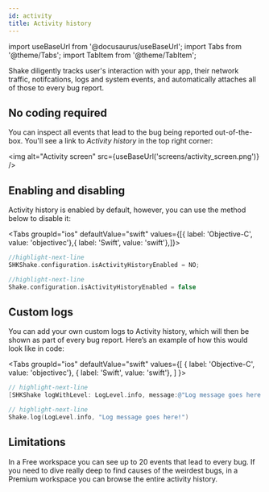 ```yaml
---
id: activity
title: Activity history
---
```

import useBaseUrl from '@docusaurus/useBaseUrl';
import Tabs from '@theme/Tabs';
import TabItem from '@theme/TabItem';

Shake diligently tracks user's interaction with your app, their network traffic, notifcations, logs and system events, and automatically attaches all of those to every bug report.

## No coding required
You can inspect all events that lead to the bug being reported out-of-the-box. You'll see a link to *Activity history* in the top right corner:

<img
  alt="Activity screen"
  src={useBaseUrl('screens/activity_screen.png')}
/>

## Enabling and disabling
Activity history is enabled by default, however, you can use the method below to disable it:



<Tabs groupId="ios" defaultValue="swift" values={[{ label: 'Objective-C', value: 'objectivec'},{ label: 'Swift', value: 'swift'},]}><TabItem value="objectivec">

```objectivec title="AppDelegate.m"
//highlight-next-line
SHKShake.configuration.isActivityHistoryEnabled = NO;
```

</TabItem><TabItem value="swift">

```swift title="AppDelegate.swift"
//highlight-next-line
Shake.configuration.isActivityHistoryEnabled = false
```

</TabItem></Tabs>

## Custom logs
You can add your own custom logs to Activity history, which will then be shown as part of every bug report.
Here’s an example of how this would look like in code:

<Tabs
  groupId="ios"
  defaultValue="swift"
  values={[
    { label: 'Objective-C', value: 'objectivec'},
    { label: 'Swift', value: 'swift'},
  ]
}>

<TabItem value="objectivec">

```objectivec title="AppDelegate.m"
// highlight-next-line
[SHKShake logWithLevel: LogLevel.info, message:@"Log message goes here!"];
```

</TabItem>

<TabItem value="swift">

```swift title="AppDelegate.swift"
// highlight-next-line
Shake.log(LogLevel.info, "Log message goes here!")
```

</TabItem>
</Tabs>


## Limitations
In a Free workspace you can see up to 20 events that lead to every bug.
If you need to dive really deep to find causes of the weirdest bugs,
in a Premium workspace you can browse the entire activity history.
